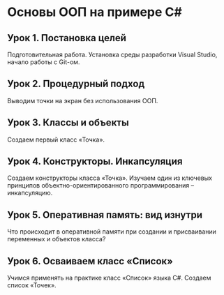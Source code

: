 # Основы ООП на примере C#


## Урок 1. Постановка целей
Подготовительная работа. Установка среды разработки Visual Studio, начало работы с Git-ом.

## Урок 2. Процедурный подход
Выводим точки на экран без использования ООП.

## Урок 3. Классы и объекты
Создаем первый класс «Точка».

## Урок 4. Конструкторы. Инкапсуляция
Создаем конструкторы класса «Точка». 
Изучаем один из ключевых принципов объектно-ориентированного программирования – инкапсуляцию.

## Урок 5. Оперативная память: вид изнутри
Что происходит в оперативной памяти при создании и присваивании переменных и объектов класса?

## Урок 6. Осваиваем класс «Список»
Учимся применять на практике класс «Список» языка C#. Создаем список «Точек».

